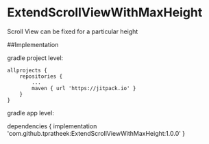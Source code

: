 # ExtendScrollViewWithMaxHeight

Scroll View can be fixed for a particular height

##Implementation

gradle project level:

	allprojects {
		repositories {
			...
			maven { url 'https://jitpack.io' }
		}
	}
  
gradle app level: 

dependencies {
	        implementation 'com.github.tpratheek:ExtendScrollViewWithMaxHeight:1.0.0'
	}
